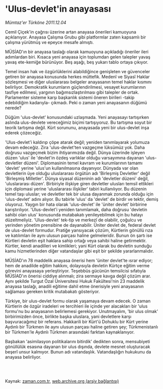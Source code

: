 # 'Ulus-devlet'in anayasası

*Mümtaz'er Türköne 2011.12.04*

<td class="columnist-detail">
<p>Cemil Çiçek'in çağrısı üzerine artan anayasa önerileri kamuoyuna açıklanıyor. Anayasa Çalışma Grubu gibi platformlar zaten kapsamlı bir çalışma yürütmüş ve epeyce mesafe almıştı.</p>
<p>
<div id="haberMetinDiv">
<p> MÜSİAD'ın bir anayasa taslağı olarak kamuoyuna açıkladığı öneriler ileri adımlardan biri. Kısaca yeni anayasa için toplumdan gelen talepler yavaş yavaş ete-kemiğe bürünüyor. Beş aşağı, beş yukarı tablo ortaya çıkıyor.
<p>Temel insan hak ve özgürlüklerini alabildiğince genişleten ve güvenceler getiren bir anayasa konusunda herkes müttefik. Medenî ve Siyasî Haklar sözleşmesi ve diğer uluslararası belgeler anayasanın temel haklar kısmını belirliyor. Demokratik kurumların güçlendirilmesi, vesayet kurumlarının tasfiye edilmesi, yargının bağımsızlaştırılması gibi talepler de ortak. Parlamenter sisteme karşı başkanlık sistemi öneren birileri -takip edebildiğim kadarıyla- çıkmadı. Peki o zaman yeni anayasanın düğümü nerede?
<p>Düğüm 'ulus-devlet' konusundaki uzlaşmada. Yeni anayasayı tartışırken aslında ulus-devlete vereceğimiz biçimi tartışıyoruz. Bu tartışma soyut bir teorik tartışma değil. Kürt sorununu, anayasada yeni bir ulus-devlet inşa ederek çözeceğiz.
<p>'Ulus-devlet'i kaldırıp çöpe atarak değil; yeniden tanımlayarak yolumuza devam edeceğiz. Zira 'ulus-devlet'ten vazgeçme lüksümüz yok. Daha doğrusu vazgeçmek bizim ihtiyarımızda değil. Dünya üzerinde işleyen düzen 'ulus' ile 'devlet'in özdeş varlıklar olduğu varsayımına dayanan 'ulus-devletler düzeni'. Diplomasinin temel kavram ve kurumlarının tamamı 'devlet' yerine 'ulus'un kullanılmasına dayanıyor. Dünyada var olan devletlerin üye olduğu uluslararası örgütün adı 'Birleşmiş Devletler' değil 'Birleşmiş Milletler'. Dünya siyasal düzeninin adı 'devletler düzeni' değil, 'uluslararası düzen'. Birbiriyle ilişkiye giren devletler ulusları temsil ettikleri için diplomasi yerine 'uluslararası ilişkiler' tabiri kullanılıyor. Bu düzenin temel taşı uluslar; ve devletler tek bir ulusa dayanmak zorunda olduğu için 'ulus-devlet' adını alıyor. Bu tabirle 'ulus' da 'devlet' de birdir ve tektir, demiş oluyoruz. Yaygın bir hata olarak 'ulus-devlet' ile 'üniter devlet' birbirine karıştırılıyor. 'Ulus-devlet'i yeniden tanımlamak, daha doğrusu 'devletin sahibi olan ulus' konusunda mutabakatı yenileyebilmek için bu hatayı düzeltmeliyiz. 'Ulus-devlet' tek-tip ve merkezî de olabilir, çoğulcu ve yerinden yönetim prensibine de dayanabilir. Üniter devlet de, federal devlet de ulus-devlet formudur. Pratiğe yansıyacak çözüm, Kürtlerin gönüllü rıza ve katılımları ile aynı ulusun parçası haline gelmeleridir. Bunun ön şartı ise Kürtleri devletin eşit haklara sahip ortağı veya sahibi haline getirmektir. Kürtler, kendi anadilleri ve kimlikleri; yani Kürt olarak bu devletin sunduğu kamu hizmetlerinden diğer vatandaşlar gibi eşit bir şekilde yararlanmalıdır. 
<p>MÜSİAD'ın 78 maddelik anayasa önerisi hem 'üniter devlet'te ısrar ediyor; hem de anadilde eğitim hakkını, dolayısıyla devletin Kürtçe eğitim verme görevini anayasaya yerleştiriyor. Teşebbüs gücünün temsilcisi sıfatıyla MÜSİAD'ın önerisi ciddiye alınmalı; zira sermaye kavga değil çözüm arar. Aynı şekilde Turgut Özal Üniversitesi Hukuk Fakültesi'nin 23 maddelik anayasa taslağı, anadili eğitime dahil etme önerisiyle yeni anayasanın sağlaması gereken kritik mutabakatı gösteriyor.
<p>Türkiye, bir ulus-devlet formu olarak yaşamaya devam edecek. O zaman Kürtlerin de özgür iradeleri ve tercihleri ile içinde yer alacakları bir 'ulus formu'nu bu anayasanın belirlemesi gerekiyor. Unutmayalım, 'bir ulus olmak' birbirimizden önce, birlikte başka uluslara, yani devletlere karşı başvuracağımız bir referans. Hakkarili bir Kürt'ü Dohuklu bir Kürt yerine Aydınlı bir Türkmen ile aynı ulusun parçası haline getiren şey; Türkmenistanlı bir Türkmen'le Aydınlı Türkmen arasındaki farktan kaynaklanıyor.
<p>Başbakan 'asimilasyon politikalarını bitirdik' dedikten sonra, mensubiyeti gönüllülük esasına dayanan bir ulus dışında, devlete mesnet oluşturacak beşerî unsur kalmıyor. Bunun adı vatandaşlık. Vatandaşlığın hukukunu da anayasa belirliyor.</p></p></p></p></p></p></p></div>
</p>


<p><br>
		 </br></p></td>

Kaynak: [zaman.com.tr](http://zaman.com.tr/yazar.do?yazino=1209954), [web.archive.org (arşiv bağlantısı)](http://web.archive.org/web/20120111165358/http://www.zaman.com.tr:80/yazar.do?yazino=1209954)
